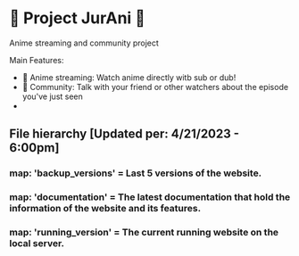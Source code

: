 # :star2: Project JurAni :star2:
Anime streaming and community project

Main Features:
- :movie_camera: Anime streaming: Watch anime directly witb sub or dub!
- :loudspeaker: Community: Talk with your friend or other watchers about the episode you've just seen
-

## File hierarchy [Updated per: 4/21/2023 - 6:00pm]

### map: 'backup_versions' = Last 5 versions of the website.
### map: 'documentation' = The latest documentation that hold the information of the website and its features.
### map: 'running_version' = The current running website on the local server.